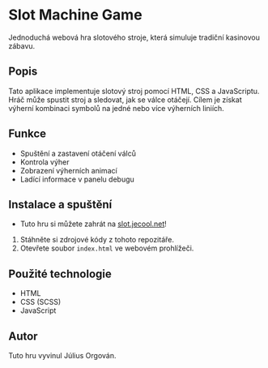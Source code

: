 # Slot Machine Game

Jednoduchá webová hra slotového stroje, která simuluje tradiční kasinovou zábavu.

## Popis

Tato aplikace implementuje slotový stroj pomocí HTML, CSS a JavaScriptu. Hráč může spustit stroj a sledovat, jak se válce otáčejí. Cílem je získat výherní kombinaci symbolů na jedné nebo více výherních liniích.

## Funkce

- Spuštění a zastavení otáčení válců
- Kontrola výher
- Zobrazení výherních animací
- Ladící informace v panelu debugu

## Instalace a spuštění

- Tuto hru si můžete zahrát na [slot.jecool.net](slot.jecool.net)!

1. Stáhněte si zdrojové kódy z tohoto repozitáře.
2. Otevřete soubor `index.html` ve webovém prohlížeči.

## Použité technologie

- HTML
- CSS (SCSS)
- JavaScript

## Autor

Tuto hru vyvinul Július Orgován.
